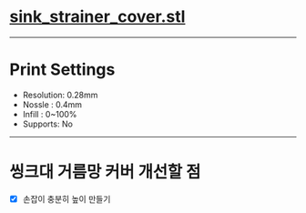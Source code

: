 # [sink_strainer_cover.stl](https://github.com/syki66/binary/blob/master/3D-modelings/sink_strainer_cover.stl)

---

# Print Settings

- Resolution: 0.28mm
- Nossle : 0.4mm
- Infill : 0~100%
- Supports: No

---

# 씽크대 거름망 커버 개선할 점

- [x] 손잡이 충분히 높이 만들기